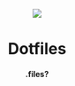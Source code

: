 <p align=center><img src="https://muunatic.dev/assets/img/furina.gif"></p>
<h1 align=center>Dotfiles</h1>
<h4 align=center>.files?</h4>